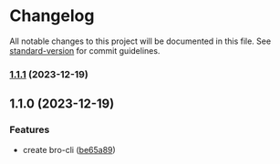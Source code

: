 # Changelog

All notable changes to this project will be documented in this file. See [standard-version](https://github.com/conventional-changelog/standard-version) for commit guidelines.

### [1.1.1](https://github.com/sujeet-agrahari/bro-cli/compare/v1.1.0...v1.1.1) (2023-12-19)

## 1.1.0 (2023-12-19)


### Features

* create bro-cli ([be65a89](https://github.com/sujeet-agrahari/bro-cli/commit/be65a893a9d08cbf5e066662dd06908edafce915))
